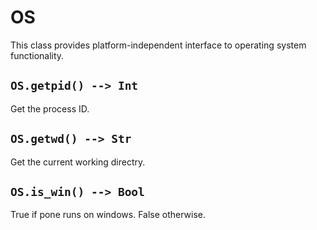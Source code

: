 # OS

This class provides platform-independent interface to operating system functionality.

## `OS.getpid() --> Int`

Get the process ID.

## `OS.getwd() --> Str`

Get the current working directry.

## `OS.is_win() --> Bool`

True if pone runs on windows. False otherwise.

